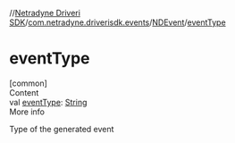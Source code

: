 //[Netradyne Driveri SDK](../../index.md)/[com.netradyne.driverisdk.events](../index.md)/[NDEvent](index.md)/[eventType](event-type.md)



# eventType  
[common]  
Content  
val [eventType](event-type.md): [String](https://kotlinlang.org/api/latest/jvm/stdlib/kotlin/-string/index.html)  
More info  


Type of the generated event

  



